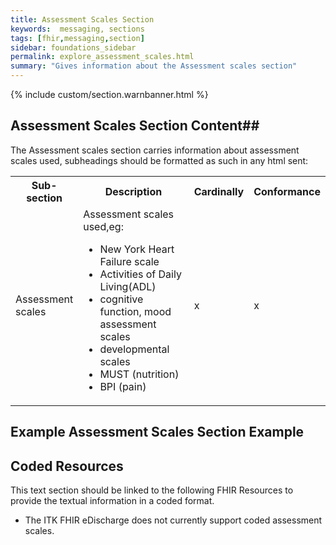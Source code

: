 ```yaml
---
title: Assessment Scales Section
keywords:  messaging, sections
tags: [fhir,messaging,section]
sidebar: foundations_sidebar
permalink: explore_assessment_scales.html
summary: "Gives information about the Assessment scales section"
---
```


{% include custom/section.warnbanner.html %}

## Assessment Scales Section Content##
The Assessment scales section carries information about assessment scales used, subheadings should be formatted as such in any html sent:

<table width="100%">
<tr>
<th width="20%">Sub-section</th>
<th width="50%">Description</th>
<th width="15%">Cardinally</th>
<th width="15%">Conformance</th>
</tr>

<tr>
<td>Assessment scales</td> 
<td>Assessment scales used,eg:

<ul>
<li>New York Heart Failure scale</li>
<li>Activities of Daily Living(ADL)</li>
<li>cognitive function, mood assessment scales</li>
<li>developmental scales</li>
<li>MUST (nutrition)</li>
<li>BPI (pain)</li>
</ul>
</td>
<td>x</td>
<td>x</td>
</tr>
</table>


## Example Assessment Scales Section Example ##

<script src="https://gist.github.com/IOPS-DEV/661246335c1771029116eda10ec1f54b.js"></script>

## Coded Resources ##

This text section should be linked to the following FHIR Resources to provide the textual information in a coded format.

- The ITK FHIR eDischarge does not currently support coded assessment scales.






